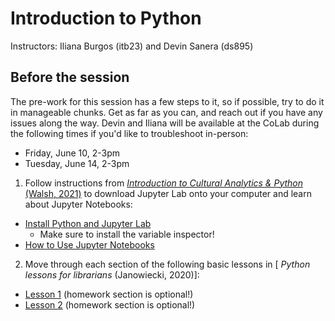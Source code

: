 # Introduction to Python 
Instructors: Iliana Burgos (itb23) and Devin Sanera (ds895)

## Before the session
The pre-work for this session has a few steps to it, so if possible, try to do it in manageable chunks. Get as far as you can, and reach out if you have any issues along the way. Devin and Iliana will be available at the CoLab during the following times if you'd like to troubleshoot in-person:
* Friday, June 10, 2-3pm
* Tuesday, June 14, 2-3pm

1) Follow instructions from [<i>Introduction to Cultural Analytics & Python</i> (Walsh, 2021)](https://melaniewalsh.github.io/Intro-Cultural-Analytics/welcome.html) to download Jupyter Lab onto your computer and learn about Jupyter Notebooks:
* [Install Python and Jupyter Lab](https://melaniewalsh.github.io/Intro-Cultural-Analytics/02-Python/01-Install-Python.html)
  * Make sure to install the variable inspector!
* [How to Use Jupyter Notebooks](https://melaniewalsh.github.io/Intro-Cultural-Analytics/02-Python/02-How-to-Use-Jupyter-Notebooks.html)

2) Move through each section of the following basic lessons in [<i> Python lessons for librarians </i> (Janowiecki, 2020)]:
* [Lesson 1](https://gitlab.com/mjanowiecki/python-lessons-for-librarians/-/wikis/2.1:-More-conditionals) (homework section is optional!)
* [Lesson 2](https://gitlab.com/mjanowiecki/python-lessons-for-librarians/-/wikis/2.1:-More-conditionals) (homework section is optional!)
